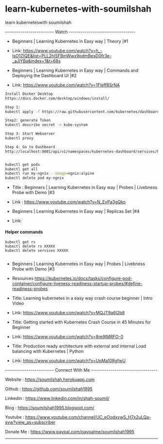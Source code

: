 # learn-kubernetes-with-soumilshah
learn kuberneteswith soumilshah


------------------------- Watch ----------------------------------


* Beginners | Learning Kubernetes in Easy way | Theory |#1
* Link: https://www.youtube.com/watch?v=h_-lsO1ZIQE&list=PLL2hlSFBmWwx9pdmBesD0fr3e-_aJlYBa&index=1&t=68s




* Beginners | Learning Kubernetes in Easy way | Commands and Deploying the Dashboard UI |#2
* Link: https://www.youtube.com/watch?v=1Fleff8SrNA

```bash
Install Docker Desktop 
https://docs.docker.com/desktop/windows/install/

Step 1: 
kubectl apply -f https://raw.githubusercontent.com/kubernetes/dashboard/v2.0.0/aio/deploy/recommended.yaml

Step2: generate Token 
kubectl describe secret -n kube-system

Step 3: Start Webserver
kubectl proxy

Step 4: Go to Dashboard
http://localhost:8001/api/v1/namespaces/kubernetes-dashboard/services/https:kubernetes-dashboard:/proxy/.


kubectl get pods
kubectl get all
kubectl run my-ngnix --image=ngnix:alpine
kubectl delete pod my-ngnix
```




* Title : Beginners | Learning Kubernetes in Easy way | Probes | Livebness Probe with Demo |#3

* Link : https://www.youtube.com/watch?v=N_EvPa3gQko




* Beginners | Learning Kubernetes in Easy way | Replicas Set |#4
* Link: 

#### Helper commands   
```
kubectl get rs
kubectl delete rs XXXXX
kubectl delete services XXXXX


```   



* Beginners | Learning Kubernetes in Easy way | Probes | Livebness Probe with Demo |#3
* Resources https://kubernetes.io/docs/tasks/configure-pod-container/configure-liveness-readiness-startup-probes/#define-readiness-probes




* Title: Learning kubernetes in a easy way  crash course beginner | Intro Video
* Link:  https://www.youtube.com/watch?v=MQJT9a6I2b8
                

* Title: Getting started with Kubernetes Crash Course in 45 Minutes for Beginner
* Link:  https://www.youtube.com/watch?v=8re9IMRFO-0
                


* Title: Production ready architecture with external and internal Load balancing with Kubernetes | Python
* Link:  https://www.youtube.com/watch?v=UpMa10RgfwU
        
   

     
     
------------------------- Connect With Me ----------------------------------


Website : https://soumilshah.herokuapp.com


Github : https://github.com/soumilshah1995


Linkedin : https://www.linkedin.com/in/shah-soumil/


Blog : https://soumilshah1995.blogspot.com/


Youtube :  https://www.youtube.com/channel/UC_eOodxvwS_H7x2uLQa-svw?view_as=subscriber


Donate Me :  https://www.paypal.com/paypalme/soumilshah1995


-----------------------------------------------------

